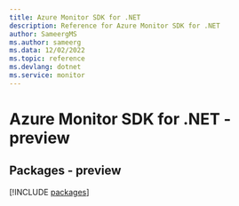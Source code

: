 ```yaml
---
title: Azure Monitor SDK for .NET
description: Reference for Azure Monitor SDK for .NET
author: SameergMS
ms.author: sameerg
ms.data: 12/02/2022
ms.topic: reference
ms.devlang: dotnet
ms.service: monitor
---
```

# Azure Monitor SDK for .NET - preview
## Packages - preview
[!INCLUDE [packages](monitor-index.md)]